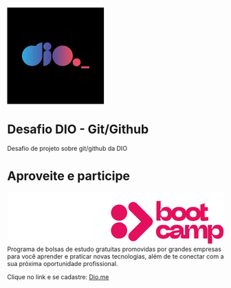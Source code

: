 ![Logo DIO](/assets/images/logo.jpg)
# Desafio DIO - Git/Github
Desafio de projeto sobre git/github da DIO

# Aproveite e participe
![Logo DIO bootcamp](/assets/images/logo-dio-bootcamp.svg)
Programa de bolsas de estudo gratuitas promovidas por grandes empresas para você aprender e praticar novas tecnologias, além de te conectar com a sua próxima oportunidade profissional.

Clique no link e se cadastre: 	[Dio.me](https://www.dio.me/)